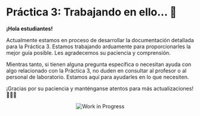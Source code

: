 # Práctica 3: Trabajando en ello... 🚧

**¡Hola estudiantes!**

Actualmente estamos en proceso de desarrollar la documentación detallada para la Práctica 3. Estamos trabajando arduamente para proporcionarles la mejor guía posible. Les agradecemos su paciencia y comprensión.

Mientras tanto, si tienen alguna pregunta específica o necesitan ayuda con algo relacionado con la Práctica 3, no duden en consultar al profesor o al personal de laboratorio. Estamos aquí para ayudarles en lo que necesiten.

¡Gracias por su paciencia y manténganse atentos para más actualizaciones! 👷‍♂️🔧

<p align="center">
  <img src="https://media1.giphy.com/media/XzqEFZ06NSFgXaut2g/giphy.gif?cid=ecf05e47unj1dnm16t3aok13frp3pml82a6ffwsitzeny7x5&ep=v1_gifs_search&rid=giphy.gif&ct=g" alt="Work in Progress" />
</p>